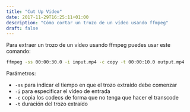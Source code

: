 ```yaml
---
title: "Cut Up Video"
date: 2017-11-29T16:25:11+01:00
description: "Cómo cortar un trozo de un vídeo usando ffmpeg"
draft: false
---
```


Para extraer un trozo de un vídeo usando ffmpeg puedes usar este comando:

```bash
ffmpeg -ss 00:00:30.0 -i input.mp4 -c copy -t 00:00:10.0 output.mp4
```

Parámetros: 

* `-ss` para indicar el tiempo en que el trozo extraído debe comenzar
* `-i` para especificar el vídeo de entrada
* `-c` copia los codecs de forma que no tenga que hacer el transcode
* `-t` duración del trozo extraído
